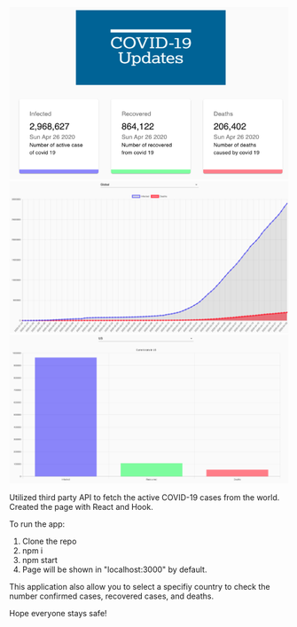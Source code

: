 ![Image description](https://github.com/ShuhaoBai/COVID19-Case-Show-Chart-by-React/blob/master/src/components/img/231587947788_.pic.jpg)
![Image description](https://github.com/ShuhaoBai/COVID19-Case-Show-Chart-by-React/blob/master/src/components/img/241587947801_.pic_hd.jpg)
![Image description](https://github.com/ShuhaoBai/COVID19-Case-Show-Chart-by-React/blob/master/src/components/img/251587947864_.pic.jpg)

Utilized third party API to fetch the active COVID-19 cases from the world.
Created the page with React and Hook.


To run the app:
1. Clone the repo
2. npm i
3. npm start
4. Page will be shown in "localhost:3000" by default.


This application also allow you to select a specifiy country to check the number confirmed cases, recovered cases, and deaths.

Hope everyone stays safe!
